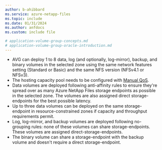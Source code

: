```yaml
---
author: b-ahibbard
ms.service: azure-netapp-files
ms.topic: include
ms.date: 01/31/2024
ms.author: anfdocs
ms.custom: include file

# application-volume-group-concepts.md
# application-volume-group-oracle-introduction.md
---
```


* AVG can deploy 1 to 8 data, log (and optionally, log-mirror), backup, and binary volumes in the selected zone using the same network features setting (Standard or Basic) and the same NFS version (NFSv4.1 or NFSv3).
* The hosting capacity pool needs to be configured with [Manual QoS](../azure-netapp-files-performance-considerations.md#manual-qos-volume-quota-and-throughput).
* Data volumes are deployed following anti-affinity rules to ensure they're spread over as many Azure NetApp Files storage endpoints as possible in the selected zone. The volumes are also assigned direct storage-endpoints for the best possible latency. 
* Up to three data volumes can be deployed on the same storage-endpoint in resource-constrained zones if capacity and throughput requirements permit. 
* Log, log-mirror, and backup volumes are deployed following no-grouping rules: none of these volumes can share storage-endpoints. These volumes are assigned direct-storage-endpoints.
* The binary volume can share a storage-endpoint with the backup volume and doesn't require a direct storage-endpoint.